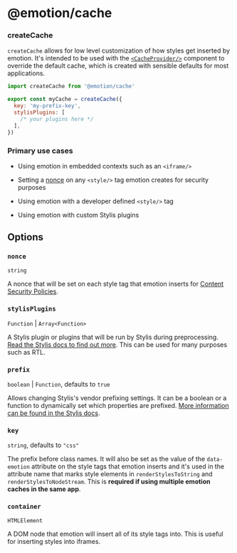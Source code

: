 # @emotion/cache

### createCache

`createCache` allows for low level customization of how styles get inserted by emotion. It's intended to be used with the [`<CacheProvider/>`](https://emotion.sh/docs/cache-provider) component to override the default cache, which is created with sensible defaults for most applications.

```javascript
import createCache from '@emotion/cache'

export const myCache = createCache({
  key: 'my-prefix-key',
  stylisPlugins: [
    /* your plugins here */
  ],
})
```

### Primary use cases

- Using emotion in embedded contexts such as an `<iframe/>`

- Setting a [nonce](#nonce-string) on any `<style/>` tag emotion creates for security purposes

- Using emotion with a developer defined `<style/>` tag

- Using emotion with custom Stylis plugins

## Options

### `nonce`

`string`

A nonce that will be set on each style tag that emotion inserts for [Content Security Policies](https://developer.mozilla.org/en-US/docs/Web/HTTP/CSP).

### `stylisPlugins`

`Function` | `Array<Function>`

A Stylis plugin or plugins that will be run by Stylis during preprocessing. [Read the Stylis docs to find out more](https://github.com/thysultan/stylis.js#plugins). This can be used for many purposes such as RTL.

### `prefix`

`boolean` | `Function`, defaults to `true`

Allows changing Stylis's vendor prefixing settings. It can be a boolean or a function to dynamically set which properties are prefixed. [More information can be found in the Stylis docs](https://github.com/thysultan/stylis.js#vendor-prefixing).

### `key`

`string`, defaults to `"css"`

The prefix before class names. It will also be set as the value of the `data-emotion` attribute on the style tags that emotion inserts and it's used in the attribute name that marks style elements in `renderStylesToString` and `renderStylesToNodeStream`. This is **required if using multiple emotion caches in the same app**.

### `container`

`HTMLElement`

A DOM node that emotion will insert all of its style tags into. This is useful for inserting styles into iframes.
